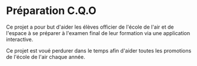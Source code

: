 # Préparation C.Q.O

Ce projet a pour but d'aider les élèves officier de l'école de l'air et de l'espace à se préparer à l'examen final de leur formation via une application interactive.

Ce projet est voué perdurer dans le temps afin d'aider toutes les promotions de l'école de l'air chaque année.
